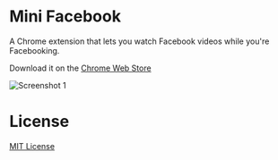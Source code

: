 # Mini Facebook
A Chrome extension that lets you watch Facebook videos while you're Facebooking.

Download it on the [Chrome Web Store](https://chrome.google.com/webstore/detail/mini-facebook/ojfhdmbkbfeblfemipgndpbnofhhpmgd)

![Screenshot 1](https://raw.githubusercontent.com/jianweichuah/minifacebook/master/screenshots/Screenshot1.png)

# License
[MIT License](https://github.com/jianweichuah/minifacebook/blob/master/LICENSE)
